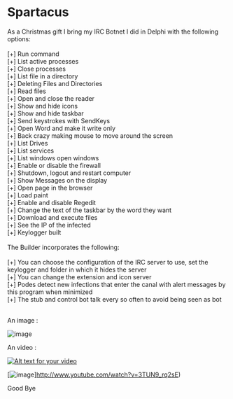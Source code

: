 Spartacus
=========

As a Christmas gift I bring my IRC Botnet I did in Delphi with the following options:<br>
<br>
[+] Run command<br>
[+] List active processes<br>
[+] Close processes<br>
[+] List file in a directory<br>
[+] Deleting Files and Directories<br>
[+] Read files<br>
[+] Open and close the reader<br>
[+] Show and hide icons<br>
[+] Show and hide taskbar<br>
[+] Send keystrokes with SendKeys<br>
[+] Open Word and make it write only<br>
[+] Back crazy making mouse to move around the screen<br>
[+] List Drives<br>
[+] List services<br>
[+] List windows open windows<br>
[+] Enable or disable the firewall<br>
[+] Shutdown, logout and restart computer<br>
[+] Show Messages on the display<br>
[+] Open page in the browser<br>
[+] Load paint<br>
[+] Enable and disable Regedit<br>
[+] Change the text of the taskbar by the word they want<br>
[+] Download and execute files<br>
[+] See the IP of the infected<br>
[+] Keylogger built<br>
<br>
The Builder incorporates the following:<br>
<br>
[+] You can choose the configuration of the IRC server to use, set the keylogger and folder in which it hides the server<br>
[+] You can change the extension and icon server<br>
[+] Podes detect new infections that enter the canal with alert messages by this program when minimized<br>
[+] The stub and control bot talk every so often to avoid being seen as bot<br>
<br>

An image : 

![image](http://doddyhackman.webcindario.com/images/spartacus.jpg)

An video : 

[![Alt text for your video](http://img.youtube.com/vi/3TUN9_rq2sE/0.jpg)](http://www.youtube.com/watch?v=3TUN9_rq2sE)

[![image](http://img.youtube.com/vi/3TUN9_rq2sE/0.jpg)]http://www.youtube.com/watch?v=3TUN9_rq2sE)

Good Bye
